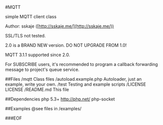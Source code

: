 #MQTT

simple MQTT client class


Author: sskaje ([http://sskaje.me/](http://sskaje.me/))

SSL/TLS not tested. 

2.0 is a BRAND NEW version. DO NOT UPGRADE FROM 1.0!

MQTT 3.1.1 supported since 2.0.

For SUBSCRIBE users, it's recommended to program a callback forwarding message to project's queue service.

##Files
	/mqtt                               Class files
	/autoload.example.php               Autoloader, just an example, write your own.
	/test                               Testing and example scripts
	/LICENSE                            LICENSE
	/README.md                          This file

##Dependencies
    php 5.3+                            http://php.net/
    php-socket


##Examples
@see files in /examples/


##\#EOF

